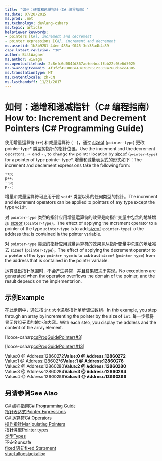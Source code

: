 ```yaml
---
title: "如何：递增和递减指针（C# 编程指南）"
ms.date: 07/20/2015
ms.prod: .net
ms.technology: devlang-csharp
ms.topic: article
helpviewer_keywords:
- pointers [C#], increment and decrement
- pointer expressions [C#], increment and decrement
ms.assetid: 1b8b9281-44ee-485a-9045-3db38a4b4b89
caps.latest.revision: "20"
author: BillWagner
ms.author: wiwagn
ms.openlocfilehash: 2c8efc6d0844d867ad6eebccf3bb22c03e6d5020
ms.sourcegitcommit: 4f3fef493080a43e70e951223894768d36ce430a
ms.translationtype: HT
ms.contentlocale: zh-CN
ms.lasthandoff: 11/21/2017
---
```

# <a name="how-to-increment-and-decrement-pointers-c-programming-guide"></a><span data-ttu-id="8c03e-102">如何：递增和递减指针（C# 编程指南）</span><span class="sxs-lookup"><span data-stu-id="8c03e-102">How to: Increment and Decrement Pointers (C# Programming Guide)</span></span>
<span data-ttu-id="8c03e-103">使用增量运算符 (`++`) 和减量运算符 (`--`)，通过 [sizeof](../../../csharp/language-reference/keywords/sizeof.md) (`pointer-type`) 更改 pointer-type* 类型的指针的指针位置。</span><span class="sxs-lookup"><span data-stu-id="8c03e-103">Use the increment and the decrement operators, `++` and `--`, to change the pointer location by [sizeof](../../../csharp/language-reference/keywords/sizeof.md) (`pointer-type`) for a pointer of type pointer-type*.</span></span> <span data-ttu-id="8c03e-104">增量和减量表达式的形式如下：</span><span class="sxs-lookup"><span data-stu-id="8c03e-104">The increment and decrement expressions take the following form:</span></span>  
  
```  
++p;  
p++;  
--p;  
p--;  
```  
  
 <span data-ttu-id="8c03e-105">增量和减量运算符可应用于除 `void*` 类型以外的任何类型的指针。</span><span class="sxs-lookup"><span data-stu-id="8c03e-105">The increment and decrement operators can be applied to pointers of any type except the type `void*`.</span></span>  
  
 <span data-ttu-id="8c03e-106">对 `pointer-type` 类型的指针应用增量运算符的效果是向指针变量中包含的地址增加 [sizeof](../../../csharp/language-reference/keywords/sizeof.md) (`pointer-type`)。</span><span class="sxs-lookup"><span data-stu-id="8c03e-106">The effect of applying the increment operator to a pointer of the type `pointer-type` is to add [sizeof](../../../csharp/language-reference/keywords/sizeof.md) (`pointer-type`) to the address that is contained in the pointer variable.</span></span>  
  
 <span data-ttu-id="8c03e-107">对 `pointer-type` 类型的指针应用减量运算符的效果是从指针变量中包含的地址减去 `sizeof` (`pointer-type`)。</span><span class="sxs-lookup"><span data-stu-id="8c03e-107">The effect of applying the decrement operator to a pointer of the type `pointer-type` is to subtract `sizeof` (`pointer-type`) from the address that is contained in the pointer variable.</span></span>  
  
 <span data-ttu-id="8c03e-108">运算溢出指针范围时，不会产生异常，并且结果取决于实现。</span><span class="sxs-lookup"><span data-stu-id="8c03e-108">No exceptions are generated when the operation overflows the domain of the pointer, and the result depends on the implementation.</span></span>  
  
## <a name="example"></a><span data-ttu-id="8c03e-109">示例</span><span class="sxs-lookup"><span data-stu-id="8c03e-109">Example</span></span>  
 <span data-ttu-id="8c03e-110">在此示例中，通过按 `int` 大小递增指针单步调试数组。</span><span class="sxs-lookup"><span data-stu-id="8c03e-110">In this example, you step through an array by incrementing the pointer by the size of `int`.</span></span> <span data-ttu-id="8c03e-111">每一步都将显示数组元素的地址和内容。</span><span class="sxs-lookup"><span data-stu-id="8c03e-111">With each step, you display the address and the content of the array element.</span></span>  
  
 [!code-csharp[csProgGuidePointers#3](../../../csharp/programming-guide/unsafe-code-pointers/codesnippet/CSharp/how-to-increment-and-decrement-pointers_1.cs)]  
  
 [!code-csharp[csProgGuidePointers#13](../../../csharp/programming-guide/unsafe-code-pointers/codesnippet/CSharp/how-to-increment-and-decrement-pointers_2.cs)]  
  
 <span data-ttu-id="8c03e-112">Value:0 @ Address:12860272</span><span class="sxs-lookup"><span data-stu-id="8c03e-112">**Value:0 @ Address:12860272**</span></span>  
<span data-ttu-id="8c03e-113">Value:1 @ Address:12860276</span><span class="sxs-lookup"><span data-stu-id="8c03e-113">**Value:1 @ Address:12860276**</span></span>  
<span data-ttu-id="8c03e-114">Value:2 @ Address:12860280</span><span class="sxs-lookup"><span data-stu-id="8c03e-114">**Value:2 @ Address:12860280**</span></span>  
<span data-ttu-id="8c03e-115">Value:3 @ Address:12860284</span><span class="sxs-lookup"><span data-stu-id="8c03e-115">**Value:3 @ Address:12860284**</span></span>  
<span data-ttu-id="8c03e-116">Value:4 @ Address:12860288</span><span class="sxs-lookup"><span data-stu-id="8c03e-116">**Value:4 @ Address:12860288**</span></span>   
## <a name="see-also"></a><span data-ttu-id="8c03e-117">另请参阅</span><span class="sxs-lookup"><span data-stu-id="8c03e-117">See Also</span></span>  
 [<span data-ttu-id="8c03e-118">C# 编程指南</span><span class="sxs-lookup"><span data-stu-id="8c03e-118">C# Programming Guide</span></span>](../../../csharp/programming-guide/index.md)  
 [<span data-ttu-id="8c03e-119">指针表达式</span><span class="sxs-lookup"><span data-stu-id="8c03e-119">Pointer Expressions</span></span>](../../../csharp/programming-guide/unsafe-code-pointers/pointer-expressions.md)  
 [<span data-ttu-id="8c03e-120">C# 运算符</span><span class="sxs-lookup"><span data-stu-id="8c03e-120">C# Operators</span></span>](../../../csharp/language-reference/operators/index.md)  
 [<span data-ttu-id="8c03e-121">操作指针</span><span class="sxs-lookup"><span data-stu-id="8c03e-121">Manipulating Pointers</span></span>](../../../csharp/programming-guide/unsafe-code-pointers/manipulating-pointers.md)  
 [<span data-ttu-id="8c03e-122">指针类型</span><span class="sxs-lookup"><span data-stu-id="8c03e-122">Pointer types</span></span>](../../../csharp/programming-guide/unsafe-code-pointers/pointer-types.md)  
 [<span data-ttu-id="8c03e-123">类型</span><span class="sxs-lookup"><span data-stu-id="8c03e-123">Types</span></span>](../../../csharp/language-reference/keywords/types.md)  
 [<span data-ttu-id="8c03e-124">不安全</span><span class="sxs-lookup"><span data-stu-id="8c03e-124">unsafe</span></span>](../../../csharp/language-reference/keywords/unsafe.md)  
 [<span data-ttu-id="8c03e-125">fixed 语句</span><span class="sxs-lookup"><span data-stu-id="8c03e-125">fixed Statement</span></span>](../../../csharp/language-reference/keywords/fixed-statement.md)  
 [<span data-ttu-id="8c03e-126">stackalloc</span><span class="sxs-lookup"><span data-stu-id="8c03e-126">stackalloc</span></span>](../../../csharp/language-reference/keywords/stackalloc.md)
